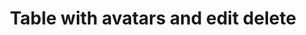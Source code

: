 ---
title: Table with avatars and edit delete
category: Application
paid: true
isActive: true
ltr: {"vue":{"vueTail":[],"vueCss":[]},"react":{"jsxCss":[],"jsxTail":[{"code":"export default () => {\n\n    const tableItems = [\n        {\n            avatar: \"https://images.unsplash.com/photo-1511485977113-f34c92461ad9?ixlib=rb-1.2.1&q=80&fm=jpg&crop=faces&fit=crop&h=200&w=200&ixid=eyJhcHBfaWQiOjE3Nzg0fQ\",\n            name: \"Liam James\",\n            email: \"liamjames@example.com\",\n            phone_nimber: \"+1 (555) 000-000\",\n            position: \"Software engineer\",\n            salary: \"$100K\"\n        },\n        {\n            avatar: \"https://randomuser.me/api/portraits/men/86.jpg\",\n            name: \"Olivia Emma\",\n            email: \"oliviaemma@example.com\",\n            phone_nimber: \"+1 (555) 000-000\",\n            position: \"Product designer\",\n            salary: \"$90K\"\n        },\n        {\n            avatar: \"https://randomuser.me/api/portraits/women/79.jpg\",\n            name: \"William Benjamin\",\n            email: \"william.benjamin@example.com\",\n            phone_nimber: \"+1 (555) 000-000\",\n            position: \"Front-end developer\",\n            salary: \"$80K\"\n        },\n        {\n            avatar: \"https://api.uifaces.co/our-content/donated/xZ4wg2Xj.jpg\",\n            name: \"Henry Theodore\",\n            email: \"henrytheodore@example.com\",\n            phone_nimber: \"+1 (555) 000-000\",\n            position: \"Laravel engineer\",\n            salary: \"$120K\"\n        },\n        {\n            avatar: \"https://images.unsplash.com/photo-1439911767590-c724b615299d?ixlib=rb-1.2.1&q=80&fm=jpg&crop=faces&fit=crop&h=200&w=200&ixid=eyJhcHBfaWQiOjE3Nzg0fQ\",\n            name: \"Amelia Elijah\",\n            email: \"amelia.elijah@example.com\",\n            phone_nimber: \"+1 (555) 000-000\",\n            position: \"Open source manager\",\n            salary: \"$75K\"\n        },\n    ]\n\n    return (\n        <div className=\"max-w-screen-xl mx-auto px-4 md:px-8\">\n            <div className=\"items-start justify-between md:flex\">\n                <div className=\"max-w-lg\">\n                    <h3 className=\"text-gray-800 text-xl font-bold sm:text-2xl\">\n                        Team members\n                    </h3>\n                    <p className=\"text-gray-600 mt-2\">\n                        Lorem Ipsum is simply dummy text of the printing and typesetting industry.\n                    </p>\n                </div>\n                <div className=\"mt-3 md:mt-0\">\n                    <a\n                        href=\"javascript:void(0)\"\n                        className=\"inline-block px-4 py-2 text-white duration-150 font-medium bg-indigo-600 rounded-lg hover:bg-indigo-500 active:bg-indigo-700 md:text-sm\"\n                    >\n                        Add member\n                    </a>\n                </div>\n            </div>\n            <div className=\"mt-12 shadow-sm border rounded-lg overflow-x-auto\">\n                <table className=\"w-full table-auto text-sm text-left\">\n                    <thead className=\"bg-gray-50 text-gray-600 font-medium border-b\">\n                        <tr>\n                            <th className=\"py-3 px-6\">Username</th>\n                            <th className=\"py-3 px-6\">Email</th>\n                            <th className=\"py-3 px-6\">Position</th>\n                            <th className=\"py-3 px-6\">Salary</th>\n                            <th className=\"py-3 px-6\"></th>\n\n                        </tr>\n                    </thead>\n                    <tbody className=\"text-gray-600 divide-y\">\n                        {\n                            tableItems.map((item, idx) => (\n                                <tr key={idx}>\n                                    <td className=\"flex items-center gap-x-3 py-3 px-6 whitespace-nowrap\">\n                                        <img src={item.avatar} className=\"w-10 h-10 rounded-full\" />\n                                        <div>\n                                            <span className=\"block text-gray-700 text-sm font-medium\">{item.name}</span>\n                                            <span className=\"block text-gray-700 text-xs\">{item.email}</span>\n                                        </div>\n                                    </td>\n                                    <td className=\"px-6 py-4 whitespace-nowrap\">{item.phone_nimber}</td>\n                                    <td className=\"px-6 py-4 whitespace-nowrap\">{item.position}</td>\n                                    <td className=\"px-6 py-4 whitespace-nowrap\">{item.salary}</td>\n                                    <td className=\"text-right px-6 whitespace-nowrap\">\n                                        <a href=\"javascript:void()\" className=\"py-2 px-3 font-medium text-indigo-600 hover:text-indigo-500 duration-150 hover:bg-gray-50 rounded-lg\">\n                                            Edit\n                                        </a>\n                                        <button href=\"javascript:void()\" className=\"py-2 leading-none px-3 font-medium text-red-600 hover:text-red-500 duration-150 hover:bg-gray-50 rounded-lg\">\n                                            Delete\n                                        </button>\n                                    </td>\n                                </tr>\n                            ))\n                        }\n                    </tbody>\n                </table>\n            </div>\n        </div>\n    )\n}","label":"App.jsx"}]},"preview":"function App() {\n  const tableItems = [{\n    avatar: \"https://images.unsplash.com/photo-1511485977113-f34c92461ad9?ixlib=rb-1.2.1&q=80&fm=jpg&crop=faces&fit=crop&h=200&w=200&ixid=eyJhcHBfaWQiOjE3Nzg0fQ\",\n    name: \"Liam James\",\n    email: \"liamjames@example.com\",\n    phone_nimber: \"+1 (555) 000-000\",\n    position: \"Software engineer\",\n    salary: \"$100K\"\n  }, {\n    avatar: \"https://randomuser.me/api/portraits/men/86.jpg\",\n    name: \"Olivia Emma\",\n    email: \"oliviaemma@example.com\",\n    phone_nimber: \"+1 (555) 000-000\",\n    position: \"Product designer\",\n    salary: \"$90K\"\n  }, {\n    avatar: \"https://randomuser.me/api/portraits/women/79.jpg\",\n    name: \"William Benjamin\",\n    email: \"william.benjamin@example.com\",\n    phone_nimber: \"+1 (555) 000-000\",\n    position: \"Front-end developer\",\n    salary: \"$80K\"\n  }, {\n    avatar: \"https://api.uifaces.co/our-content/donated/xZ4wg2Xj.jpg\",\n    name: \"Henry Theodore\",\n    email: \"henrytheodore@example.com\",\n    phone_nimber: \"+1 (555) 000-000\",\n    position: \"Laravel engineer\",\n    salary: \"$120K\"\n  }, {\n    avatar: \"https://images.unsplash.com/photo-1439911767590-c724b615299d?ixlib=rb-1.2.1&q=80&fm=jpg&crop=faces&fit=crop&h=200&w=200&ixid=eyJhcHBfaWQiOjE3Nzg0fQ\",\n    name: \"Amelia Elijah\",\n    email: \"amelia.elijah@example.com\",\n    phone_nimber: \"+1 (555) 000-000\",\n    position: \"Open source manager\",\n    salary: \"$75K\"\n  }];\n  return /*#__PURE__*/React.createElement(\"div\", {\n    className: \"max-w-screen-xl mx-auto px-4 py-16 md:px-8\"\n  }, /*#__PURE__*/React.createElement(\"div\", {\n    className: \"items-start justify-between md:flex\"\n  }, /*#__PURE__*/React.createElement(\"div\", {\n    className: \"max-w-lg\"\n  }, /*#__PURE__*/React.createElement(\"h3\", {\n    className: \"text-gray-800 text-xl font-bold sm:text-2xl\"\n  }, \"Team members\"), /*#__PURE__*/React.createElement(\"p\", {\n    className: \"text-gray-600 mt-2\"\n  }, \"Lorem Ipsum is simply dummy text of the printing and typesetting industry.\")), /*#__PURE__*/React.createElement(\"div\", {\n    className: \"mt-3 md:mt-0\"\n  }, /*#__PURE__*/React.createElement(\"a\", {\n    href: \"javascript:void(0)\",\n    className: \"inline-block px-4 py-2 text-white duration-150 font-medium bg-indigo-600 rounded-lg hover:bg-indigo-500 active:bg-indigo-700 md:text-sm\"\n  }, \"Add member\"))), /*#__PURE__*/React.createElement(\"div\", {\n    className: \"mt-12 shadow-sm border rounded-lg overflow-x-auto\"\n  }, /*#__PURE__*/React.createElement(\"table\", {\n    className: \"w-full table-auto text-sm text-left\"\n  }, /*#__PURE__*/React.createElement(\"thead\", {\n    className: \"bg-gray-50 text-gray-600 font-medium border-b\"\n  }, /*#__PURE__*/React.createElement(\"tr\", null, /*#__PURE__*/React.createElement(\"th\", {\n    className: \"py-3 px-6\"\n  }, \"Username\"), /*#__PURE__*/React.createElement(\"th\", {\n    className: \"py-3 px-6\"\n  }, \"Email\"), /*#__PURE__*/React.createElement(\"th\", {\n    className: \"py-3 px-6\"\n  }, \"Position\"), /*#__PURE__*/React.createElement(\"th\", {\n    className: \"py-3 px-6\"\n  }, \"Salary\"), /*#__PURE__*/React.createElement(\"th\", {\n    className: \"py-3 px-6\"\n  }))), /*#__PURE__*/React.createElement(\"tbody\", {\n    className: \"text-gray-600 divide-y\"\n  }, tableItems.map((item, idx) => /*#__PURE__*/React.createElement(\"tr\", {\n    key: idx\n  }, /*#__PURE__*/React.createElement(\"td\", {\n    className: \"flex items-center gap-x-3 py-3 px-6 whitespace-nowrap\"\n  }, /*#__PURE__*/React.createElement(\"img\", {\n    src: item.avatar,\n    className: \"w-10 h-10 rounded-full\"\n  }), /*#__PURE__*/React.createElement(\"div\", null, /*#__PURE__*/React.createElement(\"span\", {\n    className: \"block text-gray-700 text-sm font-medium\"\n  }, item.name), /*#__PURE__*/React.createElement(\"span\", {\n    className: \"block text-gray-700 text-xs\"\n  }, item.email))), /*#__PURE__*/React.createElement(\"td\", {\n    className: \"px-6 py-4 whitespace-nowrap\"\n  }, item.phone_nimber), /*#__PURE__*/React.createElement(\"td\", {\n    className: \"px-6 py-4 whitespace-nowrap\"\n  }, item.position), /*#__PURE__*/React.createElement(\"td\", {\n    className: \"px-6 py-4 whitespace-nowrap\"\n  }, item.salary), /*#__PURE__*/React.createElement(\"td\", {\n    className: \"text-right px-6 whitespace-nowrap\"\n  }, /*#__PURE__*/React.createElement(\"a\", {\n    href: \"javascript:void()\",\n    className: \"py-2 px-3 font-medium text-indigo-600 hover:text-indigo-500 duration-150 hover:bg-gray-50 rounded-lg\"\n  }, \"Edit\"), /*#__PURE__*/React.createElement(\"button\", {\n    href: \"javascript:void()\",\n    className: \"py-2 leading-none px-3 font-medium text-red-600 hover:text-red-500 duration-150 hover:bg-gray-50 rounded-lg\"\n  }, \"Delete\"))))))));\n}"}
rtl: {"react":{"jsxCss":[],"jsxTail":[{"code":"export default () => {\n\n    const tableItems = [\n        {\n            avatar: \"https://images.unsplash.com/photo-1511485977113-f34c92461ad9?ixlib=rb-1.2.1&q=80&fm=jpg&crop=faces&fit=crop&h=200&w=200&ixid=eyJhcHBfaWQiOjE3Nzg0fQ\",\n            name: \"ليام جيمس\",\n            email: \"liamjames@example.com\",\n            phone_nimber: \"+1 (555) 000-000\",\n            position: \"مهندس برمجيات\",\n            salary: \"$100K\"\n        },\n        {\n            avatar: \"https://randomuser.me/api/portraits/men/86.jpg\",\n            name: \"أوليفيا إيما\",\n            email: \"oliviaemma@example.com\",\n            phone_nimber: \"+1 (555) 000-000\",\n            position: \"مصمم المنتج\",\n            salary: \"$90K\"\n        },\n        {\n            avatar: \"https://randomuser.me/api/portraits/women/79.jpg\",\n            name: \"وليام بنيامين\",\n            email: \"william.benjamin@example.com\",\n            phone_nimber: \"+1 (555) 000-000\",\n            position: \"مطور الواجهة الأمامية\",\n            salary: \"$80K\"\n        },\n        {\n            avatar: \"https://api.uifaces.co/our-content/donated/xZ4wg2Xj.jpg\",\n            name: \"هنري ثيودور\",\n            email: \"henrytheodore@example.com\",\n            phone_nimber: \"+1 (555) 000-000\",\n            position: \"مهندس Laravel\",\n            salary: \"$120K\"\n        },\n        {\n            avatar: \"https://images.unsplash.com/photo-1439911767590-c724b615299d?ixlib=rb-1.2.1&q=80&fm=jpg&crop=faces&fit=crop&h=200&w=200&ixid=eyJhcHBfaWQiOjE3Nzg0fQ\",\n            name: \"اميليا ايليا\",\n            email: \"amelia.elijah@example.com\",\n            phone_nimber: \"+1 (555) 000-000\",\n            position: \"مدير Open source\",\n            salary: \"$75K\"\n        },\n    ]\n\n    return (\n        <div className=\"max-w-screen-xl mx-auto px-4 md:px-8\">\n            <div className=\"items-start justify-between md:flex\">\n                <div className=\"max-w-lg\">\n                    <h3 className=\"text-gray-800 text-xl font-bold sm:text-2xl\">\n                        أعضاء الفريق\n                    </h3>\n                    <p className=\"text-gray-600 mt-2\">\n                        لوريم إيبسوم هو ببساطة نص شكلي يستخدم في صناعة الطباعة والتنضيد.\n                    </p>\n                </div>\n                <div className=\"mt-3 md:mt-0\">\n                    <a\n                        href=\"javascript:void(0)\"\n                        className=\"inline-block px-4 py-2 text-white duration-150 font-medium bg-indigo-600 rounded-lg hover:bg-indigo-500 active:bg-indigo-700 md:text-sm\"\n                    >\n                        اضافة عضو\n                    </a>\n                </div>\n            </div>\n            <div className=\"mt-12 shadow-sm border rounded-lg overflow-x-auto\">\n                <table className=\"w-full table-auto text-sm text-right\">\n                    <thead className=\"bg-gray-50 text-gray-600 font-medium border-b\">\n                        <tr>\n                            <th className=\"py-3 px-6\">الاسم</th>\n                            <th className=\"py-3 px-6\">البريد الالكتروني</th>\n                            <th className=\"py-3 px-6\">المنصب</th>\n                            <th className=\"py-3 px-6\">الراتب</th>\n                            <th className=\"py-3 px-6\"></th>\n\n                        </tr>\n                    </thead>\n                    <tbody className=\"text-gray-600 divide-y\">\n                        {\n                            tableItems.map((item, idx) => (\n                                <tr key={idx}>\n                                    <td className=\"flex items-center gap-x-3 py-3 px-6 whitespace-nowrap\">\n                                        <img src={item.avatar} className=\"w-10 h-10 rounded-full\" />\n                                        <div>\n                                            <span className=\"block text-gray-700 text-sm font-medium\">{item.name}</span>\n                                            <span className=\"block text-gray-700 text-xs\">{item.email}</span>\n                                        </div>\n                                    </td>\n                                    <td className=\"px-6 py-4 whitespace-nowrap\">{item.phone_nimber}</td>\n                                    <td className=\"px-6 py-4 whitespace-nowrap\">{item.position}</td>\n                                    <td className=\"px-6 py-4 whitespace-nowrap\">{item.salary}</td>\n                                    <td className=\"text-right px-6 whitespace-nowrap\">\n                                        <a href=\"javascript:void()\" className=\"py-2 px-3 font-medium text-indigo-600 hover:text-indigo-500 duration-150 hover:bg-gray-50 rounded-lg\">\n                                            تعديل\n                                        </a>\n                                        <button href=\"javascript:void()\" className=\"py-2 leading-none px-3 font-medium text-red-600 hover:text-red-500 duration-150 hover:bg-gray-50 rounded-lg\">\n                                            حذف\n                                        </button>\n                                    </td>\n                                </tr>\n                            ))\n                        }\n                    </tbody>\n                </table>\n            </div>\n        </div>\n    )\n}","label":"App.jsx"}]},"preview":"function App() {\n  const tableItems = [{\n    avatar: \"https://images.unsplash.com/photo-1511485977113-f34c92461ad9?ixlib=rb-1.2.1&q=80&fm=jpg&crop=faces&fit=crop&h=200&w=200&ixid=eyJhcHBfaWQiOjE3Nzg0fQ\",\n    name: \"ليام جيمس\",\n    email: \"liamjames@example.com\",\n    phone_nimber: \"+1 (555) 000-000\",\n    position: \"مهندس برمجيات\",\n    salary: \"$100K\"\n  }, {\n    avatar: \"https://randomuser.me/api/portraits/men/86.jpg\",\n    name: \"أوليفيا إيما\",\n    email: \"oliviaemma@example.com\",\n    phone_nimber: \"+1 (555) 000-000\",\n    position: \"مصمم المنتج\",\n    salary: \"$90K\"\n  }, {\n    avatar: \"https://randomuser.me/api/portraits/women/79.jpg\",\n    name: \"وليام بنيامين\",\n    email: \"william.benjamin@example.com\",\n    phone_nimber: \"+1 (555) 000-000\",\n    position: \"مطور الواجهة الأمامية\",\n    salary: \"$80K\"\n  }, {\n    avatar: \"https://api.uifaces.co/our-content/donated/xZ4wg2Xj.jpg\",\n    name: \"هنري ثيودور\",\n    email: \"henrytheodore@example.com\",\n    phone_nimber: \"+1 (555) 000-000\",\n    position: \"مهندس Laravel\",\n    salary: \"$120K\"\n  }, {\n    avatar: \"https://images.unsplash.com/photo-1439911767590-c724b615299d?ixlib=rb-1.2.1&q=80&fm=jpg&crop=faces&fit=crop&h=200&w=200&ixid=eyJhcHBfaWQiOjE3Nzg0fQ\",\n    name: \"اميليا ايليا\",\n    email: \"amelia.elijah@example.com\",\n    phone_nimber: \"+1 (555) 000-000\",\n    position: \"مدير Open source\",\n    salary: \"$75K\"\n  }];\n  return /*#__PURE__*/React.createElement(\"div\", {\n    className: \"max-w-screen-xl mx-auto px-4 py-16 md:px-8\"\n  }, /*#__PURE__*/React.createElement(\"div\", {\n    className: \"items-start justify-between md:flex\"\n  }, /*#__PURE__*/React.createElement(\"div\", {\n    className: \"max-w-lg\"\n  }, /*#__PURE__*/React.createElement(\"h3\", {\n    className: \"text-gray-800 text-xl font-bold sm:text-2xl\"\n  }, \"\\u0623\\u0639\\u0636\\u0627\\u0621 \\u0627\\u0644\\u0641\\u0631\\u064A\\u0642\"), /*#__PURE__*/React.createElement(\"p\", {\n    className: \"text-gray-600 mt-2\"\n  }, \"\\u0644\\u0648\\u0631\\u064A\\u0645 \\u0625\\u064A\\u0628\\u0633\\u0648\\u0645 \\u0647\\u0648 \\u0628\\u0628\\u0633\\u0627\\u0637\\u0629 \\u0646\\u0635 \\u0634\\u0643\\u0644\\u064A \\u064A\\u0633\\u062A\\u062E\\u062F\\u0645 \\u0641\\u064A \\u0635\\u0646\\u0627\\u0639\\u0629 \\u0627\\u0644\\u0637\\u0628\\u0627\\u0639\\u0629 \\u0648\\u0627\\u0644\\u062A\\u0646\\u0636\\u064A\\u062F.\")), /*#__PURE__*/React.createElement(\"div\", {\n    className: \"mt-3 md:mt-0\"\n  }, /*#__PURE__*/React.createElement(\"a\", {\n    href: \"javascript:void(0)\",\n    className: \"inline-block px-4 py-2 text-white duration-150 font-medium bg-indigo-600 rounded-lg hover:bg-indigo-500 active:bg-indigo-700 md:text-sm\"\n  }, \"\\u0627\\u0636\\u0627\\u0641\\u0629 \\u0639\\u0636\\u0648\"))), /*#__PURE__*/React.createElement(\"div\", {\n    className: \"mt-12 shadow-sm border rounded-lg overflow-x-auto\"\n  }, /*#__PURE__*/React.createElement(\"table\", {\n    className: \"w-full table-auto text-sm text-right\"\n  }, /*#__PURE__*/React.createElement(\"thead\", {\n    className: \"bg-gray-50 text-gray-600 font-medium border-b\"\n  }, /*#__PURE__*/React.createElement(\"tr\", null, /*#__PURE__*/React.createElement(\"th\", {\n    className: \"py-3 px-6\"\n  }, \"\\u0627\\u0644\\u0627\\u0633\\u0645\"), /*#__PURE__*/React.createElement(\"th\", {\n    className: \"py-3 px-6\"\n  }, \"\\u0627\\u0644\\u0628\\u0631\\u064A\\u062F \\u0627\\u0644\\u0627\\u0644\\u0643\\u062A\\u0631\\u0648\\u0646\\u064A\"), /*#__PURE__*/React.createElement(\"th\", {\n    className: \"py-3 px-6\"\n  }, \"\\u0627\\u0644\\u0645\\u0646\\u0635\\u0628\"), /*#__PURE__*/React.createElement(\"th\", {\n    className: \"py-3 px-6\"\n  }, \"\\u0627\\u0644\\u0631\\u0627\\u062A\\u0628\"), /*#__PURE__*/React.createElement(\"th\", {\n    className: \"py-3 px-6\"\n  }))), /*#__PURE__*/React.createElement(\"tbody\", {\n    className: \"text-gray-600 divide-y\"\n  }, tableItems.map((item, idx) => /*#__PURE__*/React.createElement(\"tr\", {\n    key: idx\n  }, /*#__PURE__*/React.createElement(\"td\", {\n    className: \"flex items-center gap-x-3 py-3 px-6 whitespace-nowrap\"\n  }, /*#__PURE__*/React.createElement(\"img\", {\n    src: item.avatar,\n    className: \"w-10 h-10 rounded-full\"\n  }), /*#__PURE__*/React.createElement(\"div\", null, /*#__PURE__*/React.createElement(\"span\", {\n    className: \"block text-gray-700 text-sm font-medium\"\n  }, item.name), /*#__PURE__*/React.createElement(\"span\", {\n    className: \"block text-gray-700 text-xs\"\n  }, item.email))), /*#__PURE__*/React.createElement(\"td\", {\n    className: \"px-6 py-4 whitespace-nowrap\"\n  }, item.phone_nimber), /*#__PURE__*/React.createElement(\"td\", {\n    className: \"px-6 py-4 whitespace-nowrap\"\n  }, item.position), /*#__PURE__*/React.createElement(\"td\", {\n    className: \"px-6 py-4 whitespace-nowrap\"\n  }, item.salary), /*#__PURE__*/React.createElement(\"td\", {\n    className: \"text-right px-6 whitespace-nowrap\"\n  }, /*#__PURE__*/React.createElement(\"a\", {\n    href: \"javascript:void()\",\n    className: \"py-2 px-3 font-medium text-indigo-600 hover:text-indigo-500 duration-150 hover:bg-gray-50 rounded-lg\"\n  }, \"\\u062A\\u0639\\u062F\\u064A\\u0644\"), /*#__PURE__*/React.createElement(\"button\", {\n    href: \"javascript:void()\",\n    className: \"py-2 leading-none px-3 font-medium text-red-600 hover:text-red-500 duration-150 hover:bg-gray-50 rounded-lg\"\n  }, \"\\u062D\\u0630\\u0641\"))))))));\n}","vue":{"vueTail":[],"vueCss":[]}}
slug: /tables
id: 38309d90-79f1-44c7-bea7-4fc343d81b73
created_at: 1668952111704
---